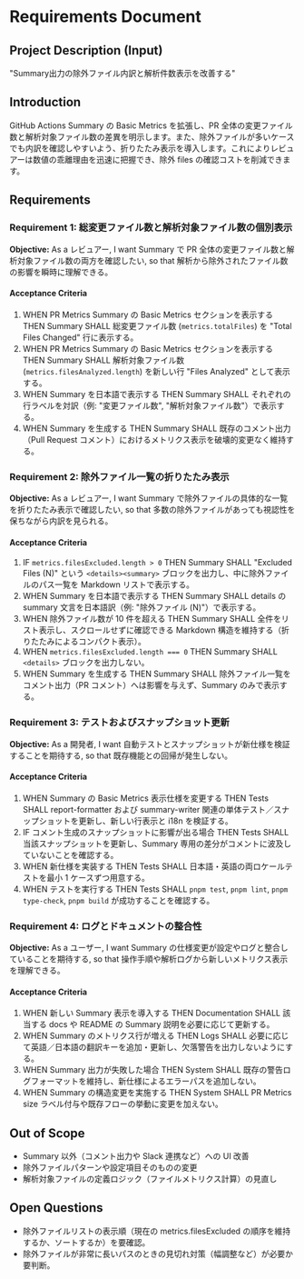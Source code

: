 # Requirements Document

## Project Description (Input)
"Summary出力の除外ファイル内訳と解析件数表示を改善する"

## Introduction
GitHub Actions Summary の Basic Metrics を拡張し、PR 全体の変更ファイル数と解析対象ファイル数の差異を明示します。また、除外ファイルが多いケースでも内訳を確認しやすいよう、折りたたみ表示を導入します。これによりレビュアーは数値の乖離理由を迅速に把握でき、除外 files の確認コストを削減できます。

## Requirements

### Requirement 1: 総変更ファイル数と解析対象ファイル数の個別表示
**Objective:** As a レビュアー, I want Summary で PR 全体の変更ファイル数と解析対象ファイル数の両方を確認したい, so that 解析から除外されたファイル数の影響を瞬時に理解できる。

#### Acceptance Criteria
1. WHEN PR Metrics Summary の Basic Metrics セクションを表示する THEN Summary SHALL 総変更ファイル数 (`metrics.totalFiles`) を "Total Files Changed" 行に表示する。
2. WHEN PR Metrics Summary の Basic Metrics セクションを表示する THEN Summary SHALL 解析対象ファイル数 (`metrics.filesAnalyzed.length`) を新しい行 "Files Analyzed" として表示する。
3. WHEN Summary を日本語で表示する THEN Summary SHALL それぞれの行ラベルを対訳（例: "変更ファイル数", "解析対象ファイル数"）で表示する。
4. WHEN Summary を生成する THEN Summary SHALL 既存のコメント出力（Pull Request コメント）におけるメトリクス表示を破壊的変更なく維持する。

### Requirement 2: 除外ファイル一覧の折りたたみ表示
**Objective:** As a レビュアー, I want Summary で除外ファイルの具体的な一覧を折りたたみ表示で確認したい, so that 多数の除外ファイルがあっても視認性を保ちながら内訳を見られる。

#### Acceptance Criteria
1. IF `metrics.filesExcluded.length > 0` THEN Summary SHALL "Excluded Files (N)" という `<details><summary>` ブロックを出力し、中に除外ファイルのパス一覧を Markdown リストで表示する。
2. WHEN Summary を日本語で表示する THEN Summary SHALL details の summary 文言を日本語訳（例: "除外ファイル (N)"）で表示する。
3. WHEN 除外ファイル数が 10 件を超える THEN Summary SHALL 全件をリスト表示し、スクロールせずに確認できる Markdown 構造を維持する（折りたたみによるコンパクト表示）。
4. WHEN `metrics.filesExcluded.length === 0` THEN Summary SHALL `<details>` ブロックを出力しない。
5. WHEN Summary を生成する THEN Summary SHALL 除外ファイル一覧をコメント出力（PR コメント）へは影響を与えず、Summary のみで表示する。

### Requirement 3: テストおよびスナップショット更新
**Objective:** As a 開発者, I want 自動テストとスナップショットが新仕様を検証することを期待する, so that 既存機能との回帰が発生しない。

#### Acceptance Criteria
1. WHEN Summary の Basic Metrics 表示仕様を変更する THEN Tests SHALL report-formatter および summary-writer 関連の単体テスト／スナップショットを更新し、新しい行表示と i18n を検証する。
2. IF コメント生成のスナップショットに影響が出る場合 THEN Tests SHALL 当該スナップショットを更新し、Summary 専用の差分がコメントに波及していないことを確認する。
3. WHEN 新仕様を実装する THEN Tests SHALL 日本語・英語の両ロケールテストを最小 1 ケースずつ用意する。
4. WHEN テストを実行する THEN Tests SHALL `pnpm test`, `pnpm lint`, `pnpm type-check`, `pnpm build` が成功することを確認する。

### Requirement 4: ログとドキュメントの整合性
**Objective:** As a ユーザー, I want Summary の仕様変更が設定やログと整合していることを期待する, so that 操作手順や解析ログから新しいメトリクス表示を理解できる。

#### Acceptance Criteria
1. WHEN 新しい Summary 表示を導入する THEN Documentation SHALL 該当する docs や README の Summary 説明を必要に応じて更新する。
2. WHEN Summary のメトリクス行が増える THEN Logs SHALL 必要に応じて英語／日本語の翻訳キーを追加・更新し、欠落警告を出力しないようにする。
3. WHEN Summary 出力が失敗した場合 THEN System SHALL 既存の警告ログフォーマットを維持し、新仕様によるエラーパスを追加しない。
4. WHEN Summary の構造変更を実施する THEN System SHALL PR Metrics size ラベル付与や既存フローの挙動に変更を加えない。

## Out of Scope
- Summary 以外（コメント出力や Slack 連携など）への UI 改善
- 除外ファイルパターンや設定項目そのものの変更
- 解析対象ファイルの定義ロジック（ファイルメトリクス計算）の見直し

## Open Questions
- 除外ファイルリストの表示順（現在の metrics.filesExcluded の順序を維持するか、ソートするか）を要確認。
- 除外ファイルが非常に長いパスのときの見切れ対策（幅調整など）が必要か要判断。
